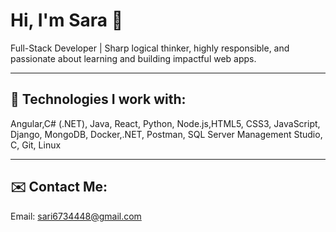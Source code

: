# **Hi, I'm Sara 👋**

 Full-Stack Developer | Sharp logical thinker, highly responsible, and passionate about learning and building impactful web apps.

---

## 🚀 Technologies I work with:
 
Angular,C# (.NET), Java, React, Python, Node.js,HTML5, CSS3, JavaScript, Django, MongoDB, Docker,.NET, Postman, SQL Server Management Studio, C, Git, Linux 

---

## ✉️ Contact Me:
Email: sari6734448@gmail.com


